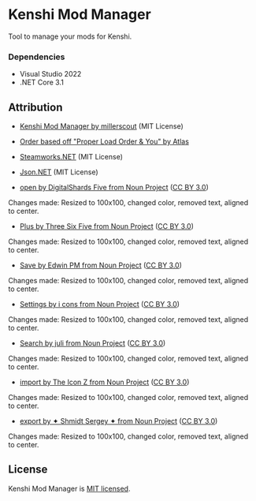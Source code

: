 # Kenshi Mod Manager
 
Tool to manage your mods for Kenshi.

### Dependencies

- Visual Studio 2022
- .NET Core 3.1

## Attribution

- [Kenshi Mod Manager by millerscout](https://github.com/millerscout/Kenshi-Mod-Manager) (MIT License)

- [Order based off "Proper Load Order & You" by Atlas](https://steamcommunity.com/sharedfiles/filedetails/?id=1850250979)

- [Steamworks.NET](https://github.com/rlabrecque/Steamworks.NET) (MIT License)

- [Json.NET](https://www.newtonsoft.com/json) (MIT License)

- [open by DigitalShards Five from Noun Project](https://thenounproject.com/icon/open-1904155/) ([CC BY 3.0](https://creativecommons.org/licenses/by/3.0/))

Changes made: Resized to 100x100, changed color, removed text, aligned to center.

- [Plus by Three Six Five from Noun Project](https://thenounproject.com/icon/plus-2048207/) ([CC BY 3.0](https://creativecommons.org/licenses/by/3.0/))

Changes made: Resized to 100x100, changed color, removed text, aligned to center.

- [Save by Edwin PM from Noun Project](https://thenounproject.com/icon/save-1031851/) ([CC BY 3.0](https://creativecommons.org/licenses/by/3.0/))

Changes made: Resized to 100x100, changed color, removed text, aligned to center.

- [Settings by i cons from Noun Project](https://thenounproject.com/icon/settings-2650523/) ([CC BY 3.0](https://creativecommons.org/licenses/by/3.0/))

Changes made: Resized to 100x100, changed color, removed text, aligned to center.

- [Search by juli from Noun Project](https://thenounproject.com/icon/search-875352/) ([CC BY 3.0](https://creativecommons.org/licenses/by/3.0/))

Changes made: Resized to 100x100, changed color, removed text, aligned to center.

- [import by The Icon Z from Noun Project](https://thenounproject.com/icon/import-3323719/) ([CC BY 3.0](https://creativecommons.org/licenses/by/3.0/))

Changes made: Resized to 100x100, changed color, removed text, aligned to center.

- [export by ✦ Shmidt Sergey ✦ from Noun Project](https://thenounproject.com/icon/export-534720/) ([CC BY 3.0](https://creativecommons.org/licenses/by/3.0/))

Changes made: Resized to 100x100, changed color, removed text, aligned to center.

## License

Kenshi Mod Manager is [MIT licensed](./LICENSE).
